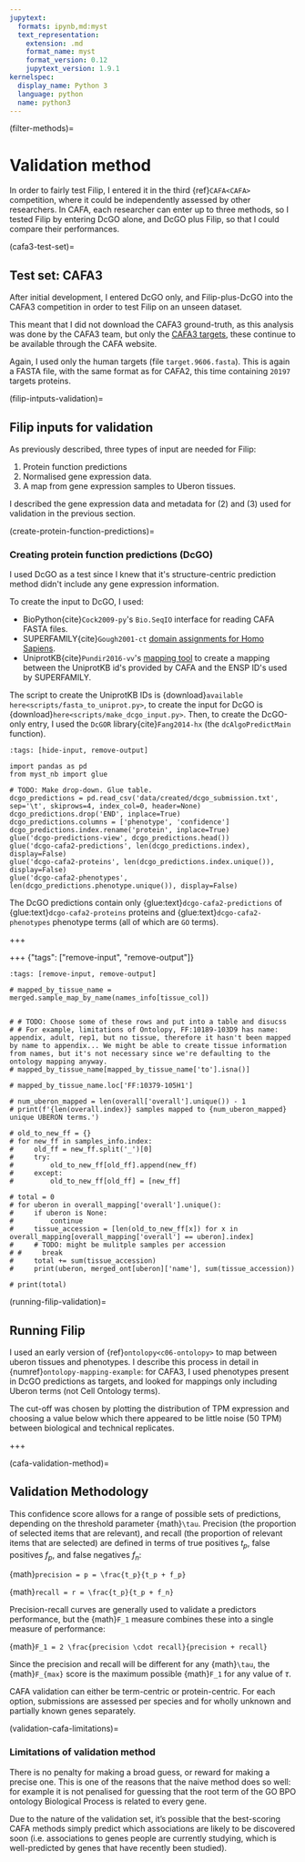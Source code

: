 ```yaml
---
jupytext:
  formats: ipynb,md:myst
  text_representation:
    extension: .md
    format_name: myst
    format_version: 0.12
    jupytext_version: 1.9.1
kernelspec:
  display_name: Python 3
  language: python
  name: python3
---
```


(filter-methods)=
# Validation method

In order to fairly test Filip, I entered it in the third {ref}`CAFA<CAFA>` competition, where it could be independently assessed by other researchers.
In CAFA, each researcher can enter up to three methods, so I tested Filip by entering DcGO alone, and DcGO plus Filip, so that I could compare their performances.

<!--
## Creating inputs
There are three main inputs to Filip: 

There are multiple steps that must be carried out in order to create these inputs:
1. {ref}`Create *Protein function predictions*<create-protein-function-predictions>` by running a predictor on the CAFA2 and CAFA3 targets.
2. {ref}`Create the *Background file*<create-background-file>` is created from the expression data and mappings, by:
    A. Mapping {ref}`from gene/transcript expression to protein<gene-to-protein-expression>`.
    B. Mapping from expression samples to phenotype terms using `Ontolopy`. We can break this down into:
        i. Mapping {ref}`from samples to tissue<samples-to-tissue>` (Uberon terms)
        ii. Mapping {ref}`from tissue to phenotype<tissue-to-phenotype>`

-->

(cafa3-test-set)=
## Test set: CAFA3 
After initial development, I entered DcGO only, and Filip-plus-DcGO into the CAFA3 competition in order to test Filip on an unseen dataset.

This meant that I did not download the CAFA3 ground-truth, as this analysis was done by the CAFA3 team, but only the [CAFA3 targets](https://www.biofunctionprediction.org/cafa-targets/CAFA3_targets.tgz), these continue to be available through the CAFA website.

Again, I used only the human targets (file `target.9606.fasta`). 
This is again a FASTA file, with the same format as for CAFA2, this time containing `20197` targets proteins.

(filip-intputs-validation)=
## Filip inputs for validation
As previously described, three types of input are needed for Filip: 
1. Protein function predictions 
2. Normalised gene expression data.
3. A map from gene expression samples to Uberon tissues. 

I described the gene expression data and metadata for (2) and (3) used for validation in the previous section. 

(create-protein-function-predictions)=
### Creating protein function predictions (DcGO)
I used DcGO as a test since I knew that it's structure-centric prediction method didn't include any gene expression information.

To create the input to DcGO, I used:
- BioPython{cite}`Cock2009-py`'s `Bio.SeqIO` interface for reading CAFA FASTA files.
- SUPERFAMILY{cite}`Gough2001-ct` [domain assignments for Homo Sapiens](https://supfam.mrc-lmb.cam.ac.uk/SUPERFAMILY/cgi-bin/save.cgi?var=ht;type=ass).
- UniprotKB{cite}`Pundir2016-vv`'s [mapping tool](https://www.uniprot.org/uploadlists/) to create a mapping between the UniprotKB id's provided by CAFA and the ENSP ID's used by SUPERFAMILY. 

The script to create the UniprotKB IDs is {download}`available here<scripts/fasta_to_uniprot.py>`, to create the input for DcGO is {download}`here<scripts/make_dcgo_input.py>`.
Then, to create the DcGO-only entry, I used the `DcGOR` library{cite}`Fang2014-hx` (the `dcAlgoPredictMain` function).

```{code-cell} ipython3
:tags: [hide-input, remove-output]

import pandas as pd 
from myst_nb import glue

# TODO: Make drop-down. Glue table.
dcgo_predictions = pd.read_csv('data/created/dcgo_submission.txt', sep='\t', skiprows=4, index_col=0, header=None)
dcgo_predictions.drop('END', inplace=True)
dcgo_predictions.columns = ['phenotype', 'confidence']
dcgo_predictions.index.rename('protein', inplace=True)
glue('dcgo-predictions-view', dcgo_predictions.head())
glue('dcgo-cafa2-predictions', len(dcgo_predictions.index), display=False)
glue('dcgo-cafa2-proteins', len(dcgo_predictions.index.unique()), display=False)
glue('dcgo-cafa2-phenotypes', len(dcgo_predictions.phenotype.unique()), display=False)
```

The DcGO predictions contain only {glue:text}`dcgo-cafa2-predictions` of {glue:text}`dcgo-cafa2-proteins` proteins and {glue:text}`dcgo-cafa2-phenotypes` phenotype terms (all of which are `GO` terms).

+++

<!--

(samples-to-tissue)=
#### Mapping from samples to tissue

```python
# Read in CAFA phenotypes
fantom_obo_file = c08-combining

fantom_obo = opy.load_obo(
    file_loc=fantom_obo_file, 
    ont_ids=['GO', 'CL', 'UBERON', 'FF', 'DOID'], 
)
```

```python
# TODO: glue sizes of ontologies maybe

samples_info_file = 'data/cleaned_pre_input/samples_info.csv'
tissue_col = 'Characteristics[Tissue]'
desc_col = 'Charateristics [description]'

samples_info = pd.read_csv(samples_info_file, sep='\t', comment='#', index_col=0)
```

```python
samples_info['FF'] = 'FF:' + samples_info['Source Name']
names_info = samples_info[['FF',tissue_col]].set_index('FF')
```

```python

```

```python
# Use Ontolopy to read in fantom and uberon and combine.
uberon_obo_file = c08-combining # TODO: maybe want to use old one and compare

uberon_obo = opy.load_obo(
    file_loc=uberon_obo_file, 
    ont_ids=['GO', 'UBERON','CL'], 
)

go_obo_file = 'data/ontologies/go.obo'
go_obo = opy.load_obo(
    file_loc=go_obo_file, 
    ont_ids=['HP', 'GO', 'CL', 'UBERON', 'DOID'], 
)

merged = uberon_obo.merge(new=go_obo)
```

```python
# Create tissues and phenotypes from predictions and input expression data
phenotypes = set(dcgo_predictions.phenotype.unique()) & set(go_obo)
tiessues = overall['overall'].unique()
print(len(phenotypes), len(tissues))
```

```python
output_loc_1B = 'data/cleaned_pre_input/1B-phen-to-tissue.tsv'
from_phen_to_tissue = filip.create_tissue_phenotype_mapping(
    obo=merged, 
    source = tissues,
    target = phenotypes,
    output_file=output_loc_1B,
    relations=['GO', 'is_a', 'is_model_for', 'part_of', 'capable_of'])

# output_loc_1B = 'data/cleaned_pre_input/1B-phen-to-tissue.tsv'
# from_phen_to_tissue = filip.create_tissue_phenotype_mapping(
#     obo=merged, 
#     output_file=output_loc_1B,
#     targets=['GO'], 
#     relations=['GO', 'is_a', 'is_model_for', 'part_of', 'capable_of'])
```

```python
from_phen_to_tissue
```

```python
tissue = merged.terms_from(['UBERON'])
phenotype = merged.terms_from(['GO'])
print(len(tissue), len(phenotype))
```

#### Creating an alternate mapping by searching names



```python
# TODO: put the version without these additions into the ontolopy section: use an example of how to find problems.
unmapped_t_cells = [
    'FF:11784-124B2',
    'FF:11791-124B9',
    'FF:11792-124C1',
    'FF:11793-124C2',
    'FF:11794-124C3', 
    'FF:11795-124C4', 
    'FF:11796-124C5', 
    'FF:11797-124C6', 
    'FF:11798-124C7', 
    'FF:11906-125F7',
    'FF:11907-125F8',
    'FF:11908-125F9', 
    'FF:11909-125G1', 
    'FF:11913-125G5', 
    'FF:11914-125G6', 
    'FF:11915-125G7', 
    'FF:11916-125G8', 
    'FF:11917-125G9', 
    'FF:11918-125H1', 
    'FF:11919-125H2', 
    'FF:11920-125H3',
]

CD4_positive_T_cell_sample = 'FF:0000031'

for t_cell in unmapped_t_cells:
    try:
        merged[t_cell]['is_a'].append(CD4_positive_T_cell_sample)
    except KeyError:
        merged[t_cell]['is_a'] = [CD4_positive_T_cell_sample]
```

```python
# TODO: Check if this is relevant to what I did before
# no_cl = {}
# for key in merged_ont.keys():
#     if key[:2] != 'CL':
#         no_cl[key] = merged_ont[key]
# map_by_ont_no_cl = map_tissue_by_ontology(samples, no_cl)

# # TODO: Create table showing how adding CL increases coverage (and maybe also relation types)
# print(len(map_by_ont_no_cl[~map_by_ont_no_cl['UBERON'].isna()].index.unique()))
# print(len(map_by_ont[~map_by_ont['UBERON'].isna()].index.unique()))
# print(len(map_by_ont_no_cl[map_by_ont_no_cl['UBERON'].isna()].index.unique()))
# unmapped_by_ont = map_by_ont[map_by_ont['UBERON'].isna()].index.unique()
# print(len(unmapped_by_ont))
```

```python
# samples = list(pd.read_csv('data/cleaned_pre_input/ff_accessions_to_keep.txt', sep='\t', header=None, comment='#')[0])
# samples
```

```python
tissue_relations = merged.sample_map_by_ont(names_info.index)
```

```python
print(len(names_info.index), tissue_relations.shape)
```

```python
# TODO: Move example of checking if something is a stem cell to Ontolopy section

# stem_cell = [
#     'CL:0011115', # precursor cell exclude precursor cells because they only develop into one cell type
#     'CL:0000048', # multi fate stem cell
# #     'CL:0000034', # stem cell
# #     'CL:0000723', # stomatic stem cell
# #     'CL:0008001', # hematopoietic precursor cell (-> missing to `is_a` precursor cell)
# ]

# relations = ['is_a','related_to','part_of','intersection_of','union_of', 'derives_from']  # NOT 'develops_from'
# for unmapped in map_by_ont[map_by_ont['UBERON'].isna()].index:
#     print(unmapped, fantom_obo.ont[unmapped]['name'])
#     tissue_relations = obo.Relations(
#         relations_of_interest=relations, 
#         source_terms=[unmapped],
#         target_term=stem_cell,
#         ont=merged_ont,
# #         print_=True
#     )

#     if pd.isna(tissue_relations.relations[0][0]):
#         print('NON STEM CELL')
#         print(unmapped, fantom_obo.ont[unmapped]['name'])
#         print(samples_info.loc[unmapped]['Characteristics[Tissue]'])
#     else:
#         print('STEM CELL')
#         print(unmapped, fantom_obo.ont[unmapped]['name'])
#         print(samples_info[samples_info.index.str.contains(unmapped)]['Characteristics[Tissue]'])

#     print('\n\n')
```




(tissue-to-phenotype)=
#### Mapping uberon terms to phenotype terms
[//]: # (TODO: explain it's equally easy to add in more)
We make use of two ontologies (and therefore two `.obo` files) to create the uberon-to-phenotype mapping, these are:
- Uberon, UBERON, uberon-ext.obo, tissue
- Gene Ontology, GO go.obo, phenotype

These also contain references to other external ontologies, such as the the Human Phenotype Ontology, the Disease Ontology, Cell Ontology, the NCBI Taxonomy Ontology, etc.

(combining-background)=
#### Combining into background file

### Quality of mapping-by-ontology
#### Overall


```python
# TODO Create table with FF, FF name, tissue_col, to, and to['name'] and discuss
display(tissue_relations)
```

#### Unclassifiable

```python
# TODO: put in a table so that I can discuss
# TODO: explain that the mapping including CL terms and all types of mapping, does find a mapping for everything that the ontology-creators finishing classifying. And then lacking any expertise, I will map these manually to T-cell.
unmapped_by_ont = tissue_relations[tissue_relations['to'].isna()].index
for sample_id in unmapped_by_ont:
    print('Unmapped', sample_id, merged[sample_id]['name'])
```

```python
# TODO: Write about how unclassifable stuff maps to too general tissue.
samples_info[tissue_col].unique()
unclassifiables = samples_info[samples_info[tissue_col]=='unclassifiable']
# unclassifiables.index 
for unclassifiable in unclassifiables.index:
    print(tissue_relations.loc[unclassifiable]['relation_text'])
```

#### ANATOMICAL SYSTEM

```python
# TODO: Write about how ANANTOMICAL SYSTEM stuff maps to tissues accurately.
# TODO: Put in a table
samples_info[tissue_col].unique()
unclassifiables = samples_info[samples_info[tissue_col]=='ANATOMICAL SYSTEM']
for unclassifiable in unclassifiables.index:
    print(merged[unclassifiable]['name'], merged[tissue_relations.loc[unclassifiable]['to']]['name'])
```

```python

samples_info[tissue_col].unique()
```

### Via ontologies
[//]: # (TODO: Write)

The extended Uberon ontology is first interrogated for any existing relation to the term in the ontology using `uberon-py`. 

-->

+++ {"tags": ["remove-input", "remove-output"]}

<!--
```python
# TODO: Do nothing with this (except maybe explain that it was checked, maybe add it as an uberon-py example)
def get_missing_human_annotation(samples, ont):
    human_relations_of_interest = ['is_a']
    human_related = opy.Relations(
        allowed_relations=human_relations_of_interest, 
        sources=samples,
        targets=['FF:0000210'], 
        ont=ont,
    )
    missing_human_ann = human_related[human_related['to'].isna()]
    return missing_human_ann
missing_human_ann = get_missing_human_annotation(names_info.index, ont=merged)
missing_human_ann['name'] = pd.Series([merged[x]['name'] for x in missing_human_ann.index], index= missing_human_ann.index)
species_col = 'Chracteristics [Species]'
missing_human_ann['labeled species'] = pd.Series([samples_info.loc[x][species_col] for x in missing_human_ann.index], index=missing_human_ann.index)
display(missing_human_ann)

human = 'Human (Homo sapiens)'
assert(pd.Series.all(samples_info[samples_info.index.isin(list(missing_human_ann.index))][species_col] == human))
```
-->

```{code-cell} ipython3
:tags: [remove-input, remove-output]

# mapped_by_tissue_name = merged.sample_map_by_name(names_info[tissue_col])


# # TODO: Choose some of these rows and put into a table and disucss
# # For example, limitations of Ontolopy, FF:10189-103D9 has name: appendix, adult, rep1, but no tissue, therefore it hasn't been mapped by name to appendix... We might be able to create tissue information from names, but it's not necessary since we're defaulting to the ontology mapping anyway.
# mapped_by_tissue_name[mapped_by_tissue_name['to'].isna()]

# mapped_by_tissue_name.loc['FF:10379-105H1']

# num_uberon_mapped = len(overall['overall'].unique()) - 1
# print(f'{len(overall.index)} samples mapped to {num_uberon_mapped} unique UBERON terms.')

# old_to_new_ff = {}
# for new_ff in samples_info.index:
#     old_ff = new_ff.split('_')[0]
#     try:
#         old_to_new_ff[old_ff].append(new_ff)
#     except:
#         old_to_new_ff[old_ff] = [new_ff]

# total = 0
# for uberon in overall_mapping['overall'].unique():
#     if uberon is None:
#         continue
#     tissue_accession = [len(old_to_new_ff[x]) for x in overall_mapping[overall_mapping['overall'] == uberon].index]
#     # TODO: might be mulitple samples per accession
# #     break
#     total += sum(tissue_accession)
#     print(uberon, merged_ont[uberon]['name'], sum(tissue_accession))
    
# print(total)
```

(running-filip-validation)=
## Running Filip

I used an early version of {ref}`ontolopy<c06-ontolopy>` to map between uberon tissues and phenotypes.
I describe this process in detail in {numref}`ontolopy-mapping-example`: for CAFA3, I used phenotypes present in DcGO predictions as targets, and looked for mappings only including Uberon terms (not Cell Ontology terms).

The cut-off was chosen by plotting the distribution of TPM expression and choosing a value below which there appeared to be little noise (50 TPM) between biological and technical replicates.

+++

(cafa-validation-method)=
## Validation Methodology

This confidence score allows for a range of possible sets of predictions, depending on the threshold parameter {math}`\tau`. 
Precision (the proportion of selected items that are relevant), and recall (the proportion of relevant items that are selected) are defined in terms of true positives $t_p$, false positives $f_p$, and false negatives $f_n$:

{math}`precision = p = \frac{t_p}{t_p + f_p}`

{math}`recall = r = \frac{t_p}{t_p + f_n}`

Precision-recall curves are generally used to validate a predictors performance, but the {math}`F_1` measure combines these into a single measure of performance:

{math}`F_1 = 2 \frac{precision \cdot recall}{precision + recall}`

Since the precision and recall will be different for any {math}`\tau`, the {math}`F_{max}` score is the maximum possible {math}`F_1` for any value of $\tau$.

[//]: # (TODO: explain the below a little more: how many measures does that make? 2 x2 = 4?)
CAFA validation can either be term-centric or protein-centric. For each option, submissions are assessed per species and for wholly unknown and partially known genes separately.

(validation-cafa-limitations)=
### Limitations of validation method
There is no penalty for making a broad guess, or reward for making a precise one. 
This is one of the reasons that the naive method does so well: for example it is not penalised for guessing that the root term of the GO BPO ontology Biological Process is related to every gene. 

[//]: # (TODO: Link to gene section)
Due to the nature of the validation set, it’s possible that the best-scoring CAFA methods simply predict which associations are likely to be discovered soon (i.e. associations to genes people are currently studying, which is well-predicted by genes that have recently been studied).
